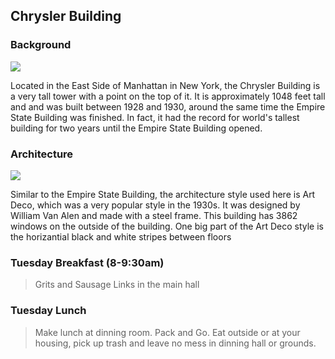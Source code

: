 ## Chrysler Building

### Background
![]({{site.baseurl}}/images/chrysler.jpg)

Located in the East Side of Manhattan in New York, the Chrysler Building is a very tall tower with a point on the top of it. It is approximately 1048 feet tall and and was built between 1928 and 1930, around the same time the Empire State Building was finished. In fact, it had the record for world's tallest building for two years until the Empire State Building opened.

### Architecture  
![]({{site.baseurl}}/images/chryslerarchitecture.jpg)

 Similar to the Empire State Building, the architecture style used here is Art Deco, which was a very popular style in the 1930s. It was designed by William Van Alen and made with a steel frame. This building has 3862 windows on the outside of the building. One big part of the Art Deco style is the horizantial black and white stripes between floors 
### Tuesday Breakfast (8-9:30am)
> Grits and Sausage Links in the main hall

### Tuesday Lunch
> Make lunch at dinning room.  Pack and Go.  Eat outside or at your housing, pick up trash and leave no mess in dinning hall or grounds.